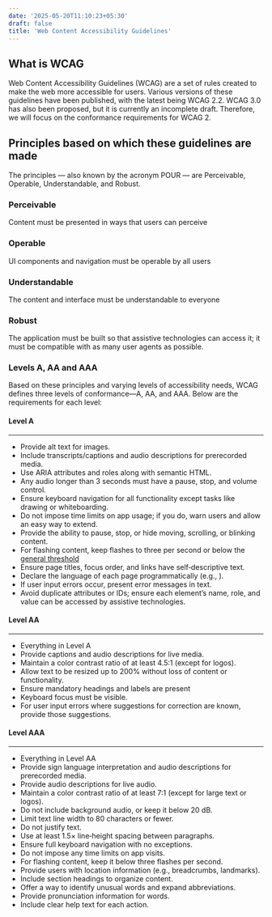 ```yaml
---
date: '2025-05-20T11:10:23+05:30'
draft: false
title: 'Web Content Accessibility Guidelines'
---
```


## What is WCAG 

Web Content Accessibility Guidelines (WCAG) are a set of rules created to make the web more accessible for users. Various versions of these guidelines have been published, with the latest being WCAG 2.2. WCAG 3.0 has also been proposed, but it is currently an incomplete draft. Therefore, we will focus on the conformance requirements for WCAG 2.

## Principles based on which these guidelines are made

The principles — also known by the acronym POUR — are Perceivable, Operable, Understandable, and Robust.

### Perceivable

Content must be presented in ways that users can perceive

### Operable

UI components and navigation must be operable by all users 

### Understandable

The content and interface must be understandable to everyone

### Robust

The application must be built so that assistive technologies can access it; it must be compatible with as many user agents as possible.

### Levels A, AA and AAA

Based on these principles and varying levels of accessibility needs, WCAG defines three levels of conformance—A, AA, and AAA. Below are the requirements for each level:

#### Level A
----
- Provide alt text for images.
- Include transcripts/captions and audio descriptions for prerecorded media.
- Use ARIA attributes and roles along with semantic HTML.
- Any audio longer than 3 seconds must have a pause, stop, and volume control.
- Ensure keyboard navigation for all functionality except tasks like drawing or whiteboarding.
- Do not impose time limits on app usage; if you do, warn users and allow an easy way to extend.
- Provide the ability to pause, stop, or hide moving, scrolling, or blinking content.
- For flashing content, keep flashes to three per second or below the [general threshold](https://www.w3.org/TR/WCAG20/#general-thresholddef)
- Ensure page titles, focus order, and links have self‑descriptive text.
- Declare the language of each page programmatically (e.g., <html lang="en">).
- If user input errors occur, present error messages in text.
- Avoid duplicate attributes or IDs; ensure each element’s name, role, and value can be accessed by assistive technologies.

#### Level AA
----
- Everything in Level A
- Provide captions and audio descriptions for live media.
- Maintain a color contrast ratio of at least 4.5:1 (except for logos).
- Allow text to be resized up to 200% without loss of content or functionality.
- Ensure mandatory headings and labels are present
- Keyboard focus must be visible.
- For user input errors where suggestions for correction are known, provide those suggestions.

#### Level AAA
----
- Everything in Level AA
- Provide sign language interpretation and audio descriptions for prerecorded media.
- Provide audio descriptions for live audio.
- Maintain a color contrast ratio of at least 7:1 (except for large text or logos).
- Do not include background audio, or keep it below 20 dB.
- Limit text line width to 80 characters or fewer.
- Do not justify text.
- Use at least 1.5× line‑height spacing between paragraphs.
- Ensure full keyboard navigation with no exceptions.
- Do not impose any time limits on app visits.
- For flashing content, keep it below three flashes per second.
- Provide users with location information (e.g., breadcrumbs, landmarks).
- Include section headings to organize content.
- Offer a way to identify unusual words and expand abbreviations.
- Provide pronunciation information for words.
- Include clear help text for each action.